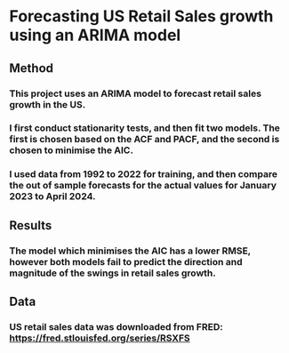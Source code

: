 # Forecasting US Retail Sales growth using an ARIMA model

## Method

### This project uses an ARIMA model to forecast retail sales growth in the US. 
### I first conduct stationarity tests, and then fit two models. The first is chosen based on the ACF and PACF, and the second is chosen to minimise the AIC. 
### I used data from 1992 to 2022 for training, and then compare the out of sample forecasts for the actual values for January 2023 to April 2024.

## Results

### The model which minimises the AIC has a lower RMSE, however both models fail to predict the direction and magnitude of the swings in retail sales growth.

## Data

### US retail sales data was downloaded from FRED: https://fred.stlouisfed.org/series/RSXFS


